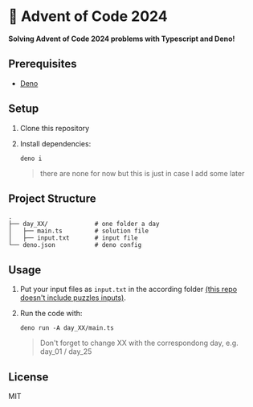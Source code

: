 # 🎄 Advent of Code 2024

**Solving Advent of Code 2024 problems with Typescript and Deno!**

## Prerequisites

- [Deno](https://docs.deno.com/runtime/)

## Setup

1. Clone this repository
2. Install dependencies:

    ```shell
    deno i
    ```

    > there are none for now but this is just in case I add some later


## Project Structure

```
.
├── day_XX/             # one folder a day
│   ├── main.ts         # solution file
│   ├── input.txt       # input file
└── deno.json           # deno config
```

## Usage

1. Put your input files as `input.txt` in the according folder [(this repo doesn't include puzzles inputs)](https://adventofcode.com/2024/about#faq_copying).
2. Run the code with:

    ```shell
    deno run -A day_XX/main.ts
    ```

    > Don't forget to change XX with the correspondong day, e.g. day_01 / day_25

## License

MIT
